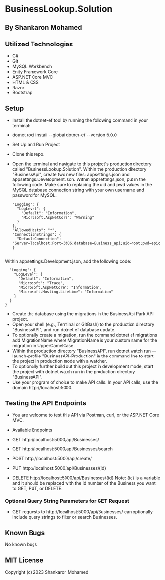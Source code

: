 # BusinessLookup.Solution

## By Shankaron Mohamed


## Utilized Technologies
- C#
- Git
- MySQL Workbench
- Enity Framework Core
- ASP.NET Core MVC
- HTML & CSS
- Razor
- Bootstrap

 ## Setup

- Install the dotnet-ef tool by running the following command in your terminal:

- dotnet tool install --global dotnet-ef --version 6.0.0
- Set Up and Run Project
- Clone this repo.
- Open the terminal and navigate to this project's production directory called "BusinessLookup.Solution".
Within the production directory "BusinessApi", create two new files: appsettings.json and appsettings.Development.json.
Within appsettings.json, put in the following code. Make sure to replacing the uid and pwd values in the MySQL database connection string with your own username and password for MySQL.
  ``` {
  "Logging": {
    "LogLevel": {
      "Default": "Information",
      "Microsoft.AspNetCore": "Warning"
    }
  },
  "AllowedHosts": "*",
  "ConnectionStrings": {
    "DefaultConnection": "Server=localhost;Port=3306;database=Business_api;uid=root;pwd=epicodus;"
  }


Within appsettings.Development.json, add the following code:
``` {
  "Logging": {
    "LogLevel": {
      "Default": "Information",
      "Microsoft": "Trace",
      "Microsoft.AspNetCore": "Information",
      "Microsoft.Hosting.Lifetime": "Information"
    }
  }
} 

```

- Create the database using the migrations in the BusinessApi Park API project. 
- Open your shell (e.g., Terminal or GitBash) to the production directory "BusinessAPI", and run dotnet ef database update.
- To optionally create a migration, run the command dotnet ef migrations add MigrationName where MigrationName is your custom name for the migration in UpperCamelCase. 
- Within the production directory "BusinessAPI", run dotnet watch run --launch-profile "BusinessAPI-Production" in the command line to start the project in production mode with a watcher.
- To optionally further build out this project in development mode, start the project with dotnet watch run in the production directory "BusinessAPI".
- Use your program of choice to make API calls. In your API calls, use the domain http://localhost:5000.

## Testing the API Endpoints
- You are welcome to test this API via Postman, curl, or the ASP.NET Core MVC.

- Available Endpoints
- GET http://localhost:5000/api/Businesses/
- GET http://localhost:5000/api/Businesses/search
- POST http://localhost:5000/api/create/
- PUT http://localhost:5000/api/Businesses/{id}
- DELETE http://localhost:5000/api/Businesses/{id}
Note: {id} is a variable and it should be replaced with the id number of the Business you want to GET, PUT, or DELETE.

### Optional Query String Parameters for GET Request
- GET requests to http://localhost:5000/api/Businesses/ can optionally include query strings to filter or search Businesses.

## Known Bugs
No known bugs 
## MIT License
Copyright (c) 2023 Shankaron Mohamed

